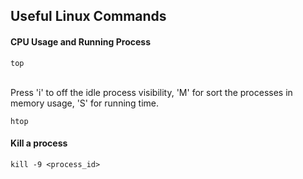 ## Useful Linux Commands

#### CPU Usage and Running Process

`top`

<br/> Press 'i' to off the idle process visibility, 'M' for sort the processes in memory usage, 'S' for running time.<br/> 

`htop`

#### Kill a process

`kill -9 <process_id>`

